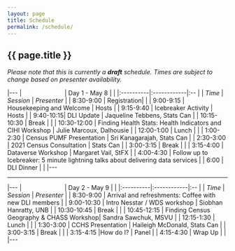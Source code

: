 ```yaml
---
layout: page
title: Schedule
permalink: /schedule/
---
```


## {{ page.title }}

*Please note that this is currently a **draft** schedule. Times are subject to change based on presenter availability.*

|--- 
| &nbsp; &nbsp; &nbsp; &nbsp; &nbsp; &nbsp; &nbsp; &nbsp; &nbsp; &nbsp; &nbsp; &nbsp; | Day 1 - May 8 | |
|:----------|:------------|:-- |
| *Time* | *Session* | *Presenter* |
| 8:30-9:00	| Registration| |
| 9:00-9:15	| Housekeeping and Welcome	| Hosts |
| 9:15-9:40	| Icebreaker Activity |	Hosts |
| 9:40-10:15| DLI Update | Jaqueline Tebbens, Stats Can |
| 10:15-10:30	| Break	| |
| 10:30-12:00	| Finding Health Stats: Health Indicators and CIHI Workshop | Julie Marcoux, Dalhousie |
| 12:00-1:00 | Lunch	| |
| 1:00-2:30	| Census PUMF Presentation | Sri Kanagarajah, Stats Can |
| 2:30-3:00	| 2021 Census Consultation | Stats Can |
| 3:00-3:15	| Break	| |
| 3:15-4:00	| Dataverse Workshop | Margaret Vail, StFX |
| 4:00-4:30	| Follow up to Icebreaker: 5 minute lightning talks about delivering data services |
| 6:00 | DLI Dinner | |
|---

-------

|--- 
| &nbsp; &nbsp; &nbsp; &nbsp; &nbsp; &nbsp; &nbsp; &nbsp; &nbsp; &nbsp; &nbsp; &nbsp; | Day 2 - May 9 | |
|:----------|:------------|:-- |
| *Time* | *Session* | *Presenter* |
| 8:30-9:00	 | Arrival and refreshments:  Coffee with new DLI members |
| 9:00-10:30	| Intro Nesstar / WDS workshop | Siobhan Hanratty, UNB |
| 10:30-10:45	| Break	| |
| 10:45-12:15	| Finding Census Geography & CHASS Workshop| Sandra Sawchuk, MSVU |
| 12:15-1:30	| Lunch	| |
| 1:30-3:00	| CCHS Presentation |	Haileigh McDonald, Stats Can |
| 3:00-3:15	| Break	| |
| 3:15-4:15	 |How do I?	| Panel |
| 4:15-4:30	| Wrap Up	| |
|---
